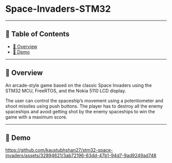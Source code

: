 # Space-Invaders-STM32

---

## 📒 Table of Contents
- [📍 Overview](#-overview)
- [🚀 Demo](#-demo)

---

## 📍 Overview

An arcade-style game based on the classic Space Invaders using the STM32 MCU, FreeRTOS, and the Nokia 5110 LCD display.

The user can control the spaceship’s movement using a potentiometer and shoot missiles using push buttons. The player has to destroy all the enemy spaceships and avoid getting shot by the enemy spaceships to win the game with a maximum score.

---

## 🚀 Demo

https://github.com/kaustubhshan27/stm32-space-invaders/assets/32894621/3ab72196-63dd-47b1-94d7-9ad9249ad748

